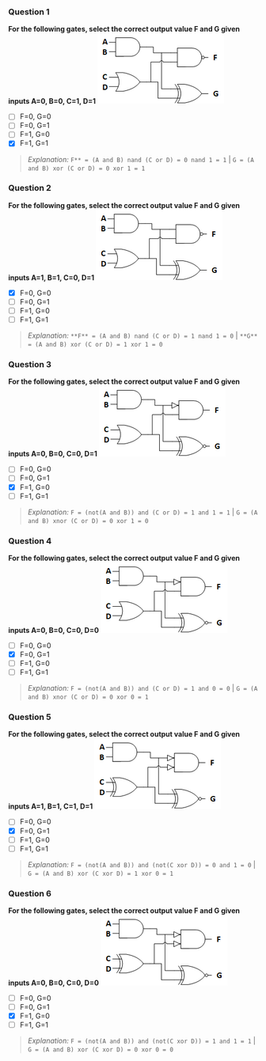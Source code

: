 ### Question 1
**For the following gates, select the correct output value F and G given inputs A=0, B=0, C=1, D=1**
![Logic1](/images/logic1.png)

- [ ] F=0, G=0
- [ ] F=0, G=1
- [ ] F=1, G=0
- [x] F=1, G=1

> *Explanation:* 
> ```F** = (A and B) nand (C or D) = 0 nand 1 = 1``` | 
> ```G = (A and B) xor (C or D) = 0 xor 1 = 1```

### Question 2
**For the following gates, select the correct output value F and G given inputs A=1, B=1, C=0, D=1**
![Logic1](/images/logic1.png)

- [x] F=0, G=0
- [ ] F=0, G=1
- [ ] F=1, G=0
- [ ] F=1, G=1

> *Explanation:* 
> ```**F** = (A and B) nand (C or D) = 1 nand 1 = 0``` | 
> ```**G** = (A and B) xor (C or D) = 1 xor 1 = 0```

### Question 3
**For the following gates, select the correct output value F and G given inputs A=0, B=0, C=0, D=1**
![Logic2](/images/logic2.png)

- [ ] F=0, G=0
- [ ] F=0, G=1
- [x] F=1, G=0
- [ ] F=1, G=1

> *Explanation:* 
> ```F = (not(A and B)) and (C or D) = 1 and 1 = 1``` | 
> ```G = (A and B) xnor (C or D) = 0 xor 1 = 0```

### Question 4
**For the following gates, select the correct output value F and G given inputs A=0, B=0, C=0, D=0**
![Logic2](/images/logic2.png)

- [ ] F=0, G=0
- [x] F=0, G=1
- [ ] F=1, G=0
- [ ] F=1, G=1

> *Explanation:* 
> ```F = (not(A and B)) and (C or D) = 1 and 0 = 0``` | 
> ```G = (A and B) xnor (C or D) = 0 xor 0 = 1```

### Question 5
**For the following gates, select the correct output value F and G given inputs A=1, B=1, C=1, D=1**
![Logic3](/images/logic3.png)

- [ ] F=0, G=0
- [x] F=0, G=1
- [ ] F=1, G=0
- [ ] F=1, G=1

> *Explanation:* 
> ```F = (not(A and B)) and (not(C xor D)) = 0 and 1 = 0``` | 
> ```G = (A and B) xor (C xor D) = 1 xor 0 = 1```

### Question 6
**For the following gates, select the correct output value F and G given inputs A=0, B=0, C=0, D=0**
![Logic3](/images/logic3.png)

- [ ] F=0, G=0
- [ ] F=0, G=1
- [x] F=1, G=0
- [ ] F=1, G=1

> *Explanation:* 
> ```F = (not(A and B)) and (not(C xor D)) = 1 and 1 = 1``` | 
> ```G = (A and B) xor (C xor D) = 0 xor 0 = 0```
